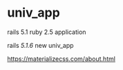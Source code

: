 # univ_app
rails 5.1 ruby 2.5 application

rails _5.1.6_ new univ_app

https://materializecss.com/about.html